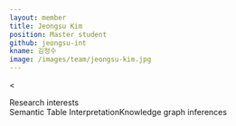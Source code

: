 ```yaml
---
layout: member
title: Jeongsu Kim
position: Master student
github: jeongsu-int
kname: 김정수
image: /images/team/jeongsu-kim.jpg
---
```


<<div class="head">Research interests</div>
<span class="badge badge-info">Semantic Table Interpretation</span><span class="badge badge-danger">Knowledge graph inferences</span>